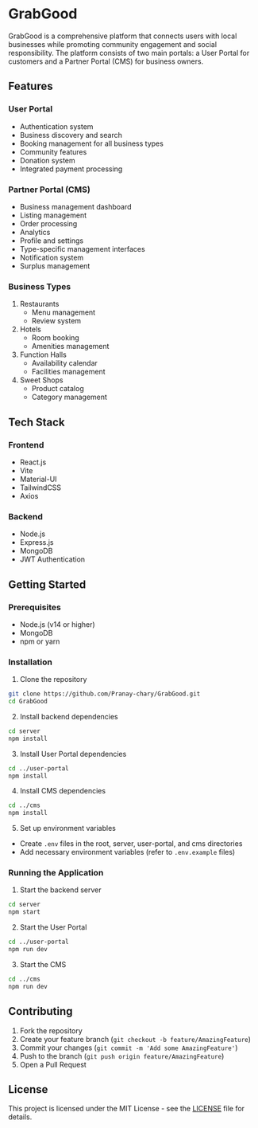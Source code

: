 # GrabGood

GrabGood is a comprehensive platform that connects users with local businesses while promoting community engagement and social responsibility. The platform consists of two main portals: a User Portal for customers and a Partner Portal (CMS) for business owners.

## Features

### User Portal
- Authentication system
- Business discovery and search
- Booking management for all business types
- Community features
- Donation system
- Integrated payment processing

### Partner Portal (CMS)
- Business management dashboard
- Listing management
- Order processing
- Analytics
- Profile and settings
- Type-specific management interfaces
- Notification system
- Surplus management

### Business Types
1. Restaurants
   - Menu management
   - Review system
2. Hotels
   - Room booking
   - Amenities management
3. Function Halls
   - Availability calendar
   - Facilities management
4. Sweet Shops
   - Product catalog
   - Category management

## Tech Stack

### Frontend
- React.js
- Vite
- Material-UI
- TailwindCSS
- Axios

### Backend
- Node.js
- Express.js
- MongoDB
- JWT Authentication

## Getting Started

### Prerequisites
- Node.js (v14 or higher)
- MongoDB
- npm or yarn

### Installation

1. Clone the repository
```bash
git clone https://github.com/Pranay-chary/GrabGood.git
cd GrabGood
```

2. Install backend dependencies
```bash
cd server
npm install
```

3. Install User Portal dependencies
```bash
cd ../user-portal
npm install
```

4. Install CMS dependencies
```bash
cd ../cms
npm install
```

5. Set up environment variables
- Create `.env` files in the root, server, user-portal, and cms directories
- Add necessary environment variables (refer to `.env.example` files)

### Running the Application

1. Start the backend server
```bash
cd server
npm start
```

2. Start the User Portal
```bash
cd ../user-portal
npm run dev
```

3. Start the CMS
```bash
cd ../cms
npm run dev
```

## Contributing

1. Fork the repository
2. Create your feature branch (`git checkout -b feature/AmazingFeature`)
3. Commit your changes (`git commit -m 'Add some AmazingFeature'`)
4. Push to the branch (`git push origin feature/AmazingFeature`)
5. Open a Pull Request

## License

This project is licensed under the MIT License - see the [LICENSE](LICENSE) file for details.
